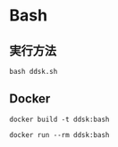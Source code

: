 # Bash

## 実行方法

`bash ddsk.sh`

## Docker

`docker build -t ddsk:bash`

`docker run --rm ddsk:bash`
